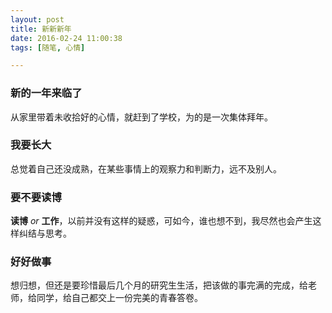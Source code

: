 ```yaml
---
layout: post
title: 新新新年
date: 2016-02-24 11:00:38
tags: [随笔, 心情]

---
```

### 新的一年来临了

从家里带着未收拾好的心情，就赶到了学校，为的是一次集体拜年。

### 我要长大

总觉着自己还没成熟，在某些事情上的观察力和判断力，远不及别人。

### 要不要读博

**读博** *or* **工作**，以前并没有这样的疑惑，可如今，谁也想不到，我尽然也会产生这样纠结与思考。

### 好好做事

想归想，但还是要珍惜最后几个月的研究生生活，把该做的事完满的完成，给老师，给同学，给自己都交上一份完美的青春答卷。

